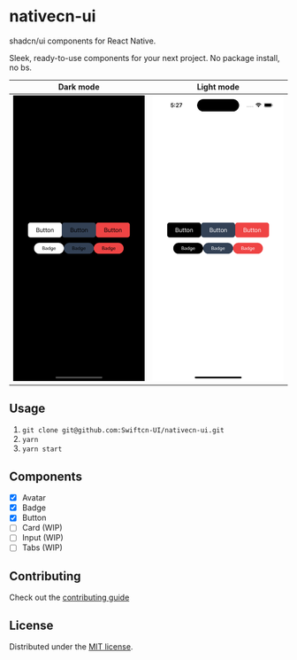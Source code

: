 # nativecn-ui

shadcn/ui components for React Native.

Sleek, ready-to-use components for your next project. No package install, no bs.

|               Dark mode               |               Light mode               |
| :-----------------------------------: | :------------------------------------: |
| ![](assets/examples/example-dark.png) | ![](assets/examples/example-light.png) |

## Usage

1. `git clone git@github.com:Swiftcn-UI/nativecn-ui.git`
2. `yarn`
3. `yarn start`

## Components

- [x] Avatar
- [x] Badge
- [x] Button
- [ ] Card (WIP)
- [ ] Input (WIP)
- [ ] Tabs (WIP)

## Contributing

Check out the [contributing guide](https://github.com/Swiftcn-UI/nativecn-ui/blob/main/CONTRIBUTING.md)

## License

Distributed under the [MIT license](https://github.com/Swiftcn-UI/nativecn-ui/blob/main/LICENSE).

